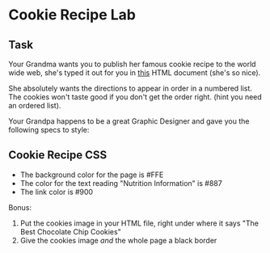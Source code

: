 # Cookie Recipe Lab

## Task

Your Grandma wants you to publish her famous cookie recipe to the world wide web, she's typed it out for you in [this](./index.html) HTML document (she's so nice). 

She absolutely wants the directions to appear in order in a numbered list. The cookies won't taste good if you don't get the order right. (hint you need an ordered list).

Your Grandpa happens to be a great Graphic Designer and gave you the following specs to style:

## Cookie Recipe CSS

- The background color for the page is #FFE
- The color for the text reading "Nutrition Information" is #887
- The link color is #900

Bonus: 

1. Put the cookies image in your HTML file, right under where it says "The Best Chocolate Chip Cookies"
2. Give the cookies image *and* the whole page a black border
